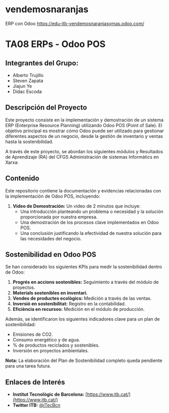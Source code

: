 # vendemosnaranjas
ERP con Odoo https://edu-itb-vendemosnaranjasymas.odoo.com/

# TA08 ERPs - Odoo POS

## Integrantes del Grupo:
* Alberto Trujillo
* Steven Zapata
* Jiajun Ye
* Dídac Escoda

## Descripción del Proyecto

Este proyecto consiste en la implementación y demostración de un sistema ERP (Enterprise Resource Planning) utilizando Odoo POS (Point of Sale). El objetivo principal es mostrar cómo Odoo puede ser utilizado para gestionar diferentes aspectos de un negocio, desde la gestión de inventario y ventas hasta la sostenibilidad.

A través de este proyecto, se abordan los siguientes módulos y Resultados de Aprendizaje (RA) del CFGS Administración de sistemas Informàtics en Xarxa:

## Contenido

Este repositorio contiene la documentación y evidencias relacionadas con la implementación de Odoo POS, incluyendo:

1.  **Video de Demostración:** Un video de 2 minutos que incluye:
    * Una introducción planteando un problema o necesidad y la solución proporcionada por nuestra empresa.
    * Una demostración de los procesos clave implementados en Odoo POS.
    * Una conclusión justificando la efectividad de nuestra solución para las necesidades del negocio.

## Sostenibilidad en Odoo POS

Se han considerado los siguientes KPIs para medir la sostenibilidad dentro de Odoo:

1.  **Progrés en accions sostenibles:** Seguimiento a través del módulo de proyectos.
2.  **Materials sostenibles en inventari.**
3.  **Vendes de productes ecològics:** Medición a través de las ventas.
4.  **Inversió en sostenibilitat:** Registro en la contabilidad.
5.  **Eficiència en recursos:** Medición en el módulo de producción.

Además, se identificaron los siguientes indicadores clave para un plan de sostenibilidad:

* Emisiones de CO2.
* Consumo energético y de agua.
* % de productos reciclados y sostenibles.
* Inversión en proyectos ambientales.

**Nota:** La elaboración del Plan de Sostenibilidad completo queda pendiente para una tarea futura.

## Enlaces de Interés

* **Institut Tecnològic de Barcelona:** [https://www.itb.cat/](https://www.itb.cat/)
* **Twitter ITB:** [@iTecBcn](https://twitter.com/iTecBcn)
